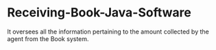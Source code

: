 # Receiving-Book-Java-Software
It oversees all the information pertaining to the amount collected by the agent from the Book system.
